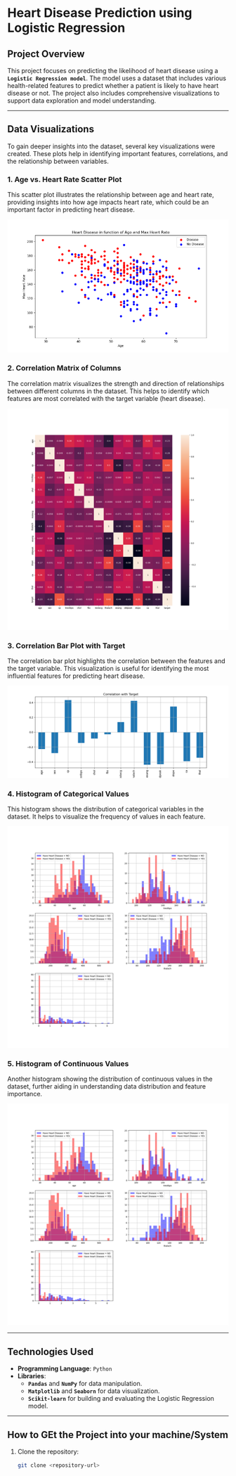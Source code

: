 # Heart Disease Prediction using Logistic Regression

## Project Overview

This project focuses on predicting the likelihood of heart disease using a **`Logistic Regression model`**. The model uses a dataset that includes various health-related features to predict whether a patient is likely to have heart disease or not. The project also includes comprehensive visualizations to support data exploration and model understanding.

---

## Data Visualizations

To gain deeper insights into the dataset, several key visualizations were created. These plots help in identifying important features, correlations, and the relationship between variables.

### 1. Age vs. Heart Rate Scatter Plot

This scatter plot illustrates the relationship between age and heart rate, providing insights into how age impacts heart rate, which could be an important factor in predicting heart disease.

![Age vs Heart Rate Scatter Plot](Age-Heartrate.png)

### 2. Correlation Matrix of Columns

The correlation matrix visualizes the strength and direction of relationships between different columns in the dataset. This helps to identify which features are most correlated with the target variable (heart disease).

![Correlation Matrix](CorrelationMatrix.png)

### 3. Correlation Bar Plot with Target

The correlation bar plot highlights the correlation between the features and the target variable. This visualization is useful for identifying the most influential features for predicting heart disease.

![Correlation Bar Plot with Target](CorrelationWithTarget.png)

### 4. Histogram of Categorical Values 

This histogram shows the distribution of  categorical variables in the dataset. It helps to visualize the frequency of values in each feature.

![Histogram Chart 1](Chart1.png)

### 5. Histogram of Continuous Values 

Another histogram showing the distribution of continuous  values in the dataset, further aiding in understanding data distribution and feature importance.

![Histogram Chart 2](Chart1.png)

---

## Technologies Used

- **Programming Language**: `Python`
- **Libraries**:
  - **`Pandas`** and **`NumPy`** for data manipulation.
  - **`Matplotlib`** and **`Seaborn`** for data visualization.
  - **`Scikit-learn`** for building and evaluating the Logistic Regression model.

---

## How to GEt the Project into your machine/System

1. Clone the repository:
   ```bash
   git clone <repository-url>
